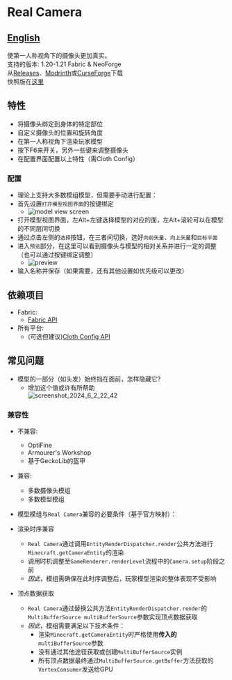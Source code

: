 # Real Camera #

## [English](README.md) ##

使第一人称视角下的摄像头更加真实。  
支持的版本: 1.20-1.21 Fabric & NeoForge  
从[Releases](https://github.com/xTracr/RealCamera/releases)、[Modrinth](https://modrinth.com/mod/real-camera)或[CurseForge](https://curseforge.com/minecraft/mc-mods/real-camera)下载  
快照版在[这里](https://github.com/xTracr/RealCamera/actions/workflows/build.yml)

## 特性 ##

* 将摄像头绑定到身体的特定部位
* 自定义摄像头的位置和旋转角度
* 在第一人称视角下渲染玩家模型
* 按下F6来开关，另外一些键来调整摄像头
* 在配置界面配置以上特性（需Cloth Config）

### 配置 ###

* 理论上支持大多数模组模型，但需要手动进行配置：
* 首先设置`打开模型视图界面`的按键绑定
  * ![model view screen](https://cdn.modrinth.com/data/fYYSAh4R/images/cc484d54238992077ab3632c274a2631efeca35f.png)
* 打开模型视图界面，左Alt+左键选择模型的对应的面，左Alt+滚轮可以在模型的不同层间切换
* 通过点击左侧的`选择`按钮，在三者间切换，选好`向前矢量`、`向上矢量`和`目标平面`
* 进入`预览`部分，在这里可以看到摄像头与模型的相对关系并进行一定的调整（也可以通过按键绑定调整）
  * ![preview](https://cdn.modrinth.com/data/fYYSAh4R/images/22cfcf444bbf2d3c0d0280e470a29f01b9308617.png)
* 输入名称并保存（如果需要，还有其他设置如优先级可以更改）

## 依赖项目 ##

* Fabric:
  * [Fabric API](https://modrinth.com/mod/fabric-api)
* 所有平台:
  * (可选但建议)[Cloth Config API](https://modrinth.com/mod/cloth-config)

## 常见问题 ##

* 模型的一部分（如头发）始终挡在面前，怎样隐藏它?
  * 增加这个值或许有所帮助  
    ![screenshot_2024_6_2_22_42](https://github.com/xTracr/RealCamera/assets/57320980/78c246e8-34aa-4979-89de-780ee907870b)

### 兼容性 ###

* 不兼容:
  * OptiFine
  * Armourer's Workshop
  * 基于GeckoLib的盔甲
* 兼容:
  * 多数摄像头模组
  * 多数模型模组


* 模型模组与`Real Camera`兼容的必要条件（基于官方映射）：
* 渲染时序兼容
  * `Real Camera`通过调用`EntityRenderDispatcher.render`公共方法进行`Minecraft.getCameraEntity`的渲染
  * 调用时机调整至`GameRenderer.renderLevel`流程中的`Camera.setup`阶段之前
  * *因此*，模组需确保在此时序调整后，玩家模型渲染的整体表现不受影响
* 顶点数据获取
  * `Real Camera`通过替换公共方法`EntityRenderDispatcher.render`的`MultiBufferSource multiBufferSource`参数实现顶点数据获取
  * *因此*，模组需要满足以下技术条件：
    * 渲染`Minecraft.getCameraEntity`时严格使用**传入的**`multiBufferSource`参数
    * 没有通过其他途径获取或创建`MultiBufferSource`实例
    * 所有顶点数据最终通过`MultiBufferSource.getBuffer`方法获取的`VertexConsumer`发送给GPU

